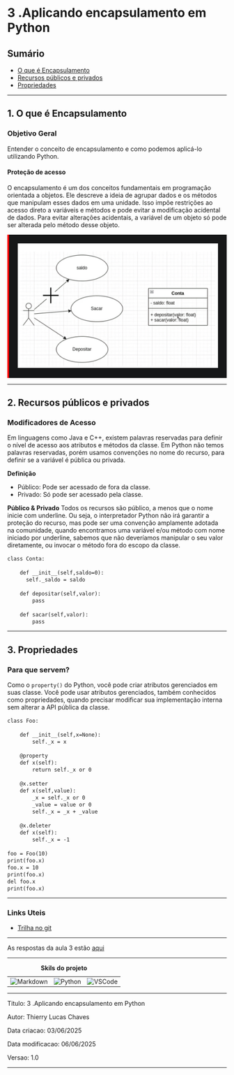 # 3 .Aplicando encapsulamento em Python
## Sumário 
- [O que é Encapsulamento](#1-o-que-é-encapsulamento)
- [Recursos públicos e privados](#2-recursos-públicos-e-privados)
- [Propriedades](#3-propriedades)
---
## 1. O que é Encapsulamento
### Objetivo Geral 
Entender o conceito de encapsulamento e como podemos aplicá-lo utilizando Python.  
#### Proteção de acesso 
O encapsulamento é um dos conceitos fundamentais em programação orientada a objetos. Ele descreve a ideia de agrupar dados e os métodos que manipulam esses dados em uma unidade. Isso impõe restrições ao acesso direto a variáveis e métodos e pode evitar a modificação acidental de dados. Para evitar alterações acidentais, a variável de um objeto só pode ser alterada pelo método desse objeto. 

<div style="border-left: 4px solid red; background-color:rgb(22, 23, 24); padding: 20px;">
<img alt="Diagrama De Encapsulamento" src="imgs/escapsulamento.png "/>
</div>

---
## 2. Recursos públicos e privados
### Modificadores de Acesso 
Em linguagens como Java e C++, existem palavras reservadas para definir o nível de acesso aos atributos e métodos da classe. Em Python não temos palavras reservadas, porém usamos convenções no nome do recurso, para definir se a variável é pública ou privada. 

__Definição__  
- Público: Pode ser acessado de fora da classe. 
- Privado: Só pode ser acessado pela classe. 

__Público & Privado__
Todos os recursos são público, a menos que o nome inicie com underline. Ou seja, o interpretador Python não irá garantir a proteção do recurso, mas pode ser uma convenção amplamente adotada na comunidade, quando encontramos uma variável e/ou método com nome iniciado por underline, sabemos que não deveríamos manipular o seu valor diretamente, ou invocar o método fora do escopo da classe. 
```
class Conta:

    def __init__(self,saldo=0):
      self._saldo = saldo 

    def depositar(self,valor):
        pass

    def sacar(self,valor):
        pass
```

---
## 3. Propriedades
### Para que servem?
Como o `property()` do Python, você pode criar atributos gerenciados em suas classe. Você pode usar atributos gerenciados, também conhecidos como propriedades, quando precisar modificar sua implementação interna sem alterar a API pública da classe. 

```
class Foo:

    def __init__(self,x=None):
        self._x = x

    @property
    def x(self):
        return self._x or 0
    
    @x.setter
    def x(self,value):
        _x = self._x or 0
        _value = value or 0
        self._x = _x + _value
    
    @x.deleter
    def x(self):
        self._x = -1

foo = Foo(10)
print(foo.x)
foo.x = 10
print(foo.x)
del foo.x
print(foo.x)

```
--- 

### Links Uteis
- [Trilha no git](https://github.com/digitalinnovationone/trilha-python-dio)
---
As respostas da aula 3 estão [aqui](IMGS)

---
<table style="text-align: center; width: 100%;"> 
<caption><b>Skils do projeto </b></caption>
<tr>
    <td style="text-align: center;">
    <img alt="Markdown" src="https://img.shields.io/badge/markdown-%23000000.svg?style=for-the-badge&logo=markdown&logoColor=white"/>
    </td>
    <td style="text-align: center;">
    <img alt="Python" src="https://img.shields.io/badge/python-3670A0?style=for-the-badge&logo=python&logoColor=ffdd54"/>
    </td>
    <td style="text-align: center;">
    <img alt="VSCode" src="https://img.shields.io/badge/Visual%20Studio%20Code-0078d7.svg?style=for-the-badge&logo=visual-studio-code&logoColor=white"/>
    </td>
<tr> 
</table>

---
Titulo: 3 .Aplicando encapsulamento em Python 

Autor: Thierry Lucas Chaves

Data criacao: 03/06/2025

Data modificacao: 06/06/2025

Versao: 1.0  

---